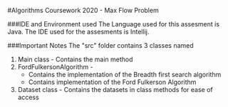#Algorithms Coursework 2020 - Max Flow Problem

###IDE and Environment used
The Language used for this assesment is Java.
The IDE used for the assesments is Intellij.

###Important Notes
The "src" folder contains 3 classes named 
1. Main class - Contains the main method
2. FordFulkersonAlgorithm - 
    * Contains the implementation of the Breadth first search algorithm
    * Contains implementation of the Ford Fulkerson Algorithm
3. Dataset class - Contains the datasets in class methods for ease of access